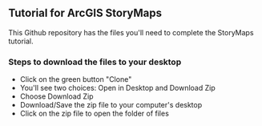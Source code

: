 ## Tutorial for ArcGIS StoryMaps 

This Github repository has the files you'll need to complete the StoryMaps tutorial. 

### Steps to download the files to your desktop
 - Click on the green button "Clone" 
 - You'll see two choices: Open in Desktop and Download Zip
 - Choose Download Zip 
 - Download/Save the zip file to your computer's desktop
 - Click on the zip file to open the folder of files
